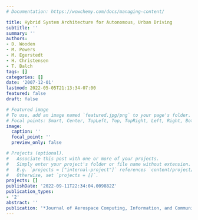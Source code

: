 ```yaml
---
# Documentation: https://wowchemy.com/docs/managing-content/

title: Hybrid System Architecture for Autonomous, Urban Driving
subtitle: ''
summary: ''
authors:
- D. Wooden
- M. Powers
- M. Egerstedt
- H. Christensen
- T. Balch
tags: []
categories: []
date: '2007-12-01'
lastmod: 2022-05-05T21:13:34-07:00
featured: false
draft: false

# Featured image
# To use, add an image named `featured.jpg/png` to your page's folder.
# Focal points: Smart, Center, TopLeft, Top, TopRight, Left, Right, BottomLeft, Bottom, BottomRight.
image:
  caption: ''
  focal_point: ''
  preview_only: false

# Projects (optional).
#   Associate this post with one or more of your projects.
#   Simply enter your project's folder or file name without extension.
#   E.g. `projects = ["internal-project"]` references `content/project/deep-learning/index.md`.
#   Otherwise, set `projects = []`.
projects: []
publishDate: '2022-09-11T22:34:04.009882Z'
publication_types:
- '2'
abstract: ''
publication: '*Journal of Aerospace Computing, Information, and Communication*'
---
```

